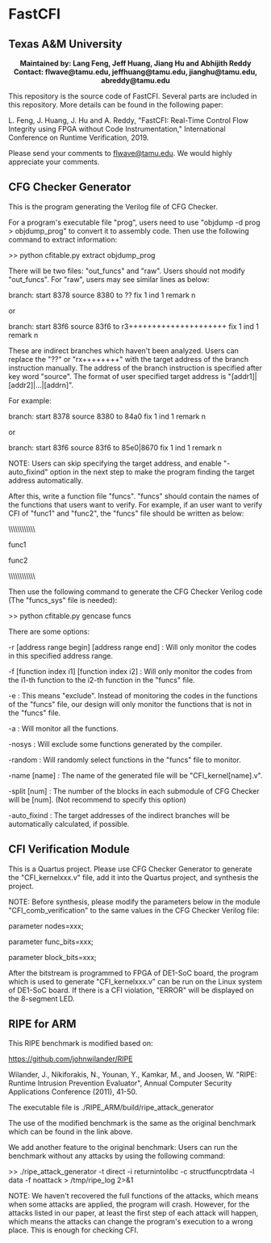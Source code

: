 # FastCFI
## Texas A&M University

<p align="center">
  <b>Maintained by: Lang Feng, Jeff Huang, Jiang Hu and Abhijith Reddy</b><br>
  <b>Contact: flwave@tamu.edu, jeffhuang@tamu.edu, jianghu@tamu.edu, abreddy@tamu.edu</b><br>
</p>

This repository is the source code of FastCFI. Several parts are included in this repository. More details can be found in the following paper:

L. Feng, J. Huang, J. Hu and A. Reddy, "FastCFI: Real-Time Control Flow Integrity using FPGA without Code Instrumentation," International Conference on Runtime Verification, 2019.

Please send your comments to flwave@tamu.edu. We would highly appreciate your comments.

## CFG Checker Generator

This is the program generating the Verilog file of CFG Checker.

For a program's executable file "prog", users need to use "objdump -d prog > objdump_prog" to convert it to assembly code. Then use the following command to extract information:

\>\> python cfitable.py extract objdump_prog

There will be two files: "out_funcs" and "raw". Users should not modify "out_funcs". For "raw", users may see similar lines as below:

branch: start 8378 source 8380 to ?? fix 1 ind 1 remark n

or 

branch: start 83f6 source 83f6 to r3+++++++++++++++++++++ fix 1 ind 1 remark n

These are indirect branches which haven't been analyzed. Users can replace the "??" or "rx++++++++" with the target address of the branch instruction manually. The address of the branch instruction is specified after key word "source". The format of user specified target address is "[addr1]|[addr2]|...|[addrn]".

For example:

branch: start 8378 source 8380 to 84a0 fix 1 ind 1 remark n

or 

branch: start 83f6 source 83f6 to 85e0|8670 fix 1 ind 1 remark n

NOTE: Users can skip specifying the target address, and enable "-auto_fixind" option in the next step to make the program finding the target address automatically.

After this, write a function file "funcs". "funcs" should contain the names of the functions that users want to verify. For example, if an user want to verify CFI of "func1" and "func2", the "funcs" file should be written as below:

\\\\\\\\\\\\\\\\\\\\\\\

func1

func2

\\\\\\\\\\\\\\\\\\\\\\\

Then use the following command to generate the CFG Checker Verilog code (The "funcs_sys" file is needed):

\>\> python cfitable.py gencase funcs

There are some options:

-r [address range begin] [address range end] : Will only monitor the codes in this specified address range.

-f [function index i1] [function index i2] : Will only monitor the codes from the i1-th function to the i2-th function in the "funcs" file.

-e : This means "exclude". Instead of monitoring the codes in the functions of the "funcs" file, our design will only monitor the functions that is not in the "funcs" file.

-a : Will monitor all the functions.

-nosys : Will exclude some functions generated by the compiler.

-random : Will randomly select functions in the "funcs" file to monitor.

-name [name] : The name of the generated file will be "CFI_kernel[name].v".

-split [num] : The number of the blocks in each submodule of CFG Checker will be [num]. (Not recommend to specify this option)

-auto_fixind : The target addresses of the indirect branches will be automatically calculated, if possible.

## CFI Verification Module

This is a Quartus project. Please use CFG Checker Generator to generate the "CFI_kernelxxx.v" file, add it into the Quartus project, and synthesis the project.

NOTE: Before synthesis, please modify the parameters below in the module "CFI_comb_verification" to the same values in the CFG Checker Verilog file:

parameter nodes=xxx;

parameter func_bits=xxx;

parameter block_bits=xxx;

After the bitstream is programmed to FPGA of DE1-SoC board, the program which is used to generate "CFI_kernelxxx.v" can be run on the Linux system of DE1-SoC board. If there is a CFI violation, "ERROR" will be displayed on the 8-segment LED.

## RIPE for ARM

This RIPE benchmark is modified based on:

https://github.com/johnwilander/RIPE

Wilander, J., Nikiforakis, N., Younan, Y., Kamkar, M., and Joosen, W. "RIPE: Runtime Intrusion Prevention Evaluator", Annual Computer Security Applications Conference (2011), 41-50.

The executable file is ./RIPE_ARM/build/ripe_attack_generator

The use of the modified benchmark is the same as the original benchmark which can be found in the link above.

We add another feature to the original benchmark: Users can run the benchmark without any attacks by using the following command:

\>\> ./ripe_attack_generator -t direct -i returnintolibc -c structfuncptrdata  -l data -f noattack > /tmp/ripe_log 2>&1

NOTE: We haven't recovered the full functions of the attacks, which means when some attacks are applied, the program will crash. However, for the attacks listed in our paper, at least the first step of each attack will happen, which means the attacks can change the program's execution to a wrong place. This is enough for checking CFI. 
